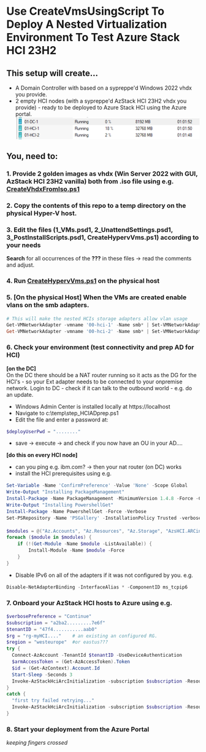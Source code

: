 # Use CreateVmsUsingScript To Deploy A Nested Virtualization Environment To Test Azure Stack HCI 23H2

## This setup will create...  
- A Domain Controller with based on a sypreppe'd Windows 2022 vhdx you provide.
- 2 empty HCI nodes (with a sypreppe'd AzStack HCI 23H2 vhdx you provide) - ready to be deployed to Azure Stack HCI using the Azure portal.  
![1DCand2NodesToPlayWith](./docs/3VMs.png)

## You, need to:  
### 1. Provide 2 golden images as vhdx (Win Server 2022 with GUI, AzStack HCI 23H2 vanilla) both from .iso file using e.g. [CreateVhdxFromIso.ps1](./CreateVhdxFromIso.ps1)
### 2. Copy the contents of this repo to a temp directory on the physical Hyper-V host.
### 3. Edit the files (1_VMs.psd1, 2_UnattendSettings.psd1, 3_PostInstallScripts.psd1, CreateHypervVms.ps1) according to your needs  
**Search** for all occurrences of the **???** in these files -> read the comments and adjust. 

### 4. Run [CreateHypervVms.ps1](./CreateHypervVms.ps1) on the physical host
### 5. [On the physical Host] When the VMs are created enable vlans on the smb adapters.
```PowerShell
# This will make the nested HCIs storage adapters allow vlan usage  
Get-VMNetworkAdapter -vmname '00-hci-1' -Name smb* | Set-VMNetworkAdapterVlan -Trunk -NativeVlanId 0 -AllowedVlanIdList 711-712
Get-VMNetworkAdapter -vmname '00-hci-2' -Name smb* | Set-VMNetworkAdapterVlan -Trunk -NativeVlanId 0 -AllowedVlanIdList 711-712
```

### 6. Check your environment (test connectivity and prep AD for HCI)

**[on the DC]**  
On the DC there should be a NAT router running so it acts as the DG for the HCI's - so your Ext adapter needs to be connected to your onpremise network.
Login to DC - check if it can talk to the outbound world - e.g. do an update.
- Windows Admin Center is installed locally at https://localhost 
- Navigate to c:\temp\step_HCIADprep.ps1
- Edit the file and enter a password at:
```PowerShell
$deployUserPwd = "........"
```
- save -> execute -> and check if you now have an OU in your AD....

**[do this on every HCI node]**
- can you ping e.g. ibm.com? -> then your nat router (on DC) works
- install the HCI prerequisites using e.g.
```PowerShell
Set-Variable -Name 'ConfirmPreference' -Value 'None' -Scope Global
Write-Output "Installing PackageManagement"
Install-Package -Name PackageManagement -MinimumVersion 1.4.8 -Force -Confirm:$false -Source PSGallery
Write-Output "Installing PowershellGet"
Install-Package -Name PowershellGet -Force -Verbose
Set-PSRepository -Name 'PSGallery' -InstallationPolicy Trusted -verbose

$modules = @("Az.Accounts", "Az.Resources", "Az.Storage", "AzsHCI.ARCinstaller","Az.ConnectedMachine")
foreach ($module in $modules) {
    if (!(Get-Module -Name $module -ListAvailable)) {
        Install-Module -Name $module -Force
    }
}
``` 

- Disable IPv6 on all of the adapters if it was not configured by you. e.g. 
```PowerShell
Disable-NetAdapterBinding -InterfaceAlias * -ComponentID ms_tcpip6   
```

### 7. Onboard your AzStack HCI hosts to Azure using e.g.
```PowerShell
$verbosePreference = "Continue"
$subscription = "a2ba2.........7e6f"
$tenantID = "47f4...........aab0"
$rg = "rg-myHCI...."    # an existing an configured RG.
$region = "westeurope"  #or eastus???
try {
  Connect-AzAccount -TenantId $tenantID -UseDeviceAuthentication
  $armAccessToken = (Get-AzAccessToken).Token
  $id = (Get-AzContext).Account.Id
  Start-Sleep -Seconds 3
  Invoke-AzStackHciArcInitialization -subscription $subscription -ResourceGroup $rg -TenantID $tenantID -Region $region -Cloud 'AzureCloud' -ArmAccesstoken $armAccessToken -AccountID $id -verbose
}
catch {
  "first try failed retrying..."
  Invoke-AzStackHciArcInitialization -subscription $subscription -ResourceGroup $rg -TenantID $tenantID -Region $region -Cloud 'AzureCloud' -ArmAccesstoken $armAccessToken -AccountID $id -verbose
}
```

### 8. Start your deployment from the Azure Portal  
*keeping fingers crossed*